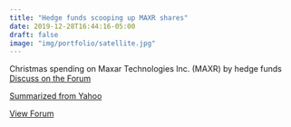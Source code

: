 ```yaml
---
title: "Hedge funds scooping up MAXR shares"
date: 2019-12-28T16:44:16-05:00
draft: false
image: "img/portfolio/satellite.jpg"
---
```

Christmas spending on Maxar Technologies Inc. (MAXR) by hedge funds [Discuss on the Forum](https://forum.stockt.ca/t/maxr-maxar-technologies)
<!--more-->

[Summarized from Yahoo](https://finance.yahoo.com/news/hedge-funds-t-buy-enough-001821787.html)

[View Forum](https://forum.stockt.ca)
